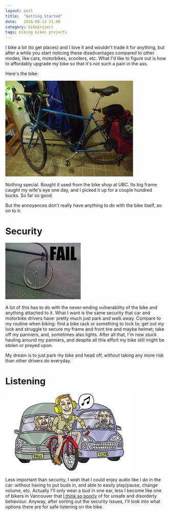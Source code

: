 ```yaml
---
layout: post
title:  "Getting Started"
date:   2016-08-12 21:40
category: bikeproject
tags: biking bikes projects
---
```

I bike a lot (to get places) and I love it and wouldn't trade it for anything, but after a while you start noticing these disadvantages compared to other modes, like cars, motorbikes, scooters, etc.  What I'd like to figure out is how to affordably upgrade my bike so that it's not such a pain in the ass.

Here's the bike:

<img width="400" src="images/IMG_20160813_160137414.jpg"/>

Nothing special.  Bought it used from the bike shop at UBC.  Its big frame caught my wife's eye one day, and I picked it up for a couple hundred bucks.  So far so good.

But the annoyances don't really have anything to do with the bike itself, so on to it:

# Security

<img src="images/2ca7afafc127a4237c65e81abcc106dc.jpg"/>

A lot of this has to do with the never-ending vulnerability of the bike and anything attached to it.  What I want is the same security that car and motorbike drivers have: pretty much just park and walk away.  Compare to my routine when biking: find a bike rack or something to lock to; get out my lock and struggle to secure my frame and front tire and maybe helmet; take off my panniers, and, sometimes also lights.  After all that, I'm now stuck hauling around my panniers, and despite all this effort my bike still might be stolen or preyed upon.

My dream is to just park my bike and head off, without taking any more risk than other drivers do everyday.

# Listening

<img width="400" src="images/121030_AFW_Bicycle-Ipo.jpg.CROP.cq5dam_web_1280_1280_jpeg.jpg"/>

Less important than security, I wish that I could enjoy audio like I do in the car: without having to put buds in, and able to easily play/pause, change volume, etc.  Actually I'll only wear a bud in one ear, less I become like one of bikers in Vancouver that <a href="http://www.slate.com/articles/life/a_fine_whine/2012/11/cycling_with_headphones_is_incredibly_dumb_why_does_anyone_do_it.html">I think so poorly</a> of for unsafe and disorderly behaviour.  Anyway, after sorting out the security issues, I'll look into what options there are for safe listening on the bike.